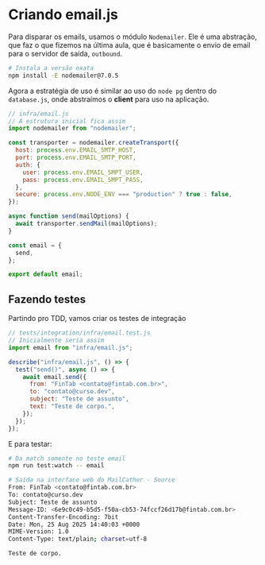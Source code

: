 # Criando email.js

Para disparar os emails, usamos o módulo `Nodemailer`. Ele é uma abstração, que faz o que fizemos na última aula, que é basicamente o envio de email para o servidor de saída, `outbound`.

```bash
# Instala a versão exata
npm install -E nodemailer@7.0.5
```

Agora a estratégia de uso é similar ao uso do `node pg` dentro do `database.js`, onde abstraímos o **client** para uso na aplicação.

```js
// infra/email.js
// A estrutura inicial fica assim
import nodemailer from "nodemailer";

const transporter = nodemailer.createTransport({
  host: process.env.EMAIL_SMTP_HOST,
  port: process.env.EMAIL_SMTP_PORT,
  auth: {
    user: process.env.EMAIL_SMPT_USER,
    pass: process.env.EMAIL_SMPT_PASS,
  },
  secure: process.env.NODE_ENV === "production" ? true : false,
});

async function send(mailOptions) {
  await transporter.sendMail(mailOptions);
}

const email = {
  send,
};

export default email;
```

## Fazendo testes

Partindo pro TDD, vamos criar os testes de integração

```js
// tests/integration/infra/email.test.js
// Inicialmente seria assim
import email from "infra/email.js";

describe("infra/email.js", () => {
  test("send()", async () => {
    await email.send({
      from: "FinTab <contato@fintab.com.br>",
      to: "contato@curso.dev",
      subject: "Teste de assunto",
      text: "Teste de corpo.",
    });
  });
});
```

E para testar:

```bash
# Da match somente no teste email
npm run test:watch -- email

# Saída na interface web do MailCather - Source
From: FinTab <contato@fintab.com.br>
To: contato@curso.dev
Subject: Teste de assunto
Message-ID: <6e9c0c49-b5d5-f50a-cb53-74fccf26d17b@fintab.com.br>
Content-Transfer-Encoding: 7bit
Date: Mon, 25 Aug 2025 14:40:03 +0000
MIME-Version: 1.0
Content-Type: text/plain; charset=utf-8

Teste de corpo.
```
